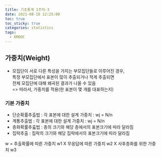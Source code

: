 ```yaml
---
title: 기초통계 1주차-3
date: 2021-08-18 12:25:00
toc: true
toc_sticky: true
categories: statistics
tags:
  - KMOOC
---
```



## 가중치(Weight)

- 모집단이 서로 다른 특성을 가지는 부모집단들로 이루어진 경우,  
특정 부모집단에서 표본이 많이 추출되거나 적게 추출되면  
전체 모집단에 대해 왜곡된 결과가 나올 수 있음  
=> 따라서, 가중치를 적용(한 표본이 몇 개를 대표하는지)

### 기본 가중치
- 단순확률추출법 : 각 표본에 대한 설계 가중치 : wj = N/n
- 계통추출법 : 각 표본에 대한 설계 가중치 : wj = N/n  
- 층화확률추춟법 : 층의 크기와 해당 층에서의 표본크기에 따라 달라짐
- 집락추출 : 집락의 크기와 해당 집락에서의 표본크기에 따라 달라짐


w = 추출확률에 따른 가중치 w1 X 무응답에 따른 가중치 w2 X 사후층화를 위한 가중치 w3
